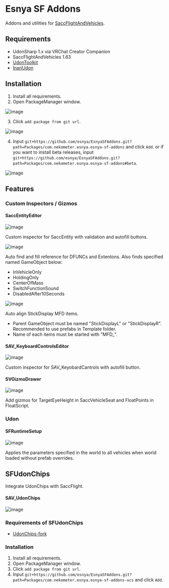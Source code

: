 # Esnya SF Addons

Addons and utilities for [SaccFlightAndVehicles](https://github.com/Sacchan-VRC/SaccFlightAndVehicles).

## Requirements
- UdonSharp 1.x via VRChat Creator Companion
- SaccFlightAndVehicles 1.63
- [UdonToolkit](https://github.com/orels1/UdonToolkit/)
- [InariUdon](https://github.com/esnya/InariUdon/)

## Installation
1. Install all requirements.
2. Open PackageManager window.

![image](https://user-images.githubusercontent.com/2088693/217635380-a175d873-bf18-412e-bc74-2c7df1fe9b17.png)

3. Click `add package from git url`.

![image](https://user-images.githubusercontent.com/2088693/217635570-44827dc0-cb20-4e4d-a4d3-7ef1e1041d6f.png)

4. Input `git+https://github.com/esnya/EsnyaSFAddons.git?path=Packages/com.nekometer.esnya.esnya-sf-addons` and click `Add`. or if you want to install beta releases, input `git+https://github.com/esnya/EsnyaSFAddons.git?path=Packages/com.nekometer.esnya.esnya-sf-addons#beta`.

![image](https://user-images.githubusercontent.com/2088693/217635892-7a612e44-f09f-452c-9741-d981542fc412.png)

## Features
### Custom Inspectors / Gizmos
#### SaccEntityEditor
![image](https://user-images.githubusercontent.com/2088693/148947722-70cbda93-6721-4722-b0c7-527bd5a32c38.png)

Custom inspector for SaccEntity with validation and autofill buttons.

![image](https://user-images.githubusercontent.com/2088693/148947839-bf8f137f-38dd-4faf-8d96-b9fffd6b6c99.png)

Auto find and fill reference for DFUNCs and Extentons. Also finds specified named GameObject below:
- InVehicleOnly
- HoldingOnly
- CenterOfMass
- SwitchFunctionSound
- DisabledAfter10Seconds

![image](https://user-images.githubusercontent.com/2088693/148948264-03c1996c-7864-45a8-bc33-305bf76e154e.png)

Auto align StickDisplay MFD items.
- Parent GameObject must be named "StickDisplayL" or "StickDisplayR". Recommended to use prefabs in Template folder.
- Name of each items must be started with "MFD_".

#### SAV_KeyboardControlsEditor
![image](https://user-images.githubusercontent.com/2088693/142752033-5c491832-0b28-4bf2-9317-dae26314fe8e.png)

Custom inspector for SAV_KeyobardCantrols with autofill button.

#### SVGizmoDrawer
![image](https://user-images.githubusercontent.com/2088693/142752067-16101550-75a2-4800-bca4-51fd82704d39.png)

Add gizmos for TargetEyeHeight in SaccVehicleSeat and FloatPoints in FloatScript.

### Udon
#### SFRuntimeSetup
![image](https://user-images.githubusercontent.com/2088693/142752139-16044ef1-ca37-40ce-b437-f3d3f4cec1c8.png)

Applies the parameters specified in the world to all vehicles when world loaded without prefab overrides.

## SFUdonChips

Integrate UdonChips with SaccFlight.

#### SAV_UdonChips
![image](https://user-images.githubusercontent.com/2088693/142752173-58ba708d-1f6f-4f80-9457-b394f02baa47.png)


### Requirements of SFUdonChips
- [UdonChips-fork](https://github.com/esnya/UdonChips-fork)

### Installation
1. Install all requirements.
2. Open PackageManager window.
3. Click `add package from git url`.
4. Input `git+https://github.com/esnya/EsnyaSFAddons.git?path=Packages/com.nekometer.esnya.esnya-sf-addons-ucs` and click `Add`.

